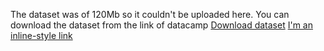The dataset was of 120Mb so it couldn't be uploaded here. 
You can download the dataset from the link of datacamp 
[Download dataset](https://multiplexer-prod.datacamp.com/proxy/absolute/10d3120e3b146fdf31a0140ddb9e0a1a/tree)
[I'm an inline-style link](https://www.google.com)
